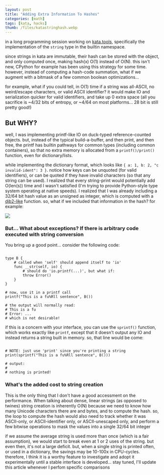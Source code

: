 ```yaml
---
layout: post
title: "Adding Extra Information To Hashes"
categories: [math]
tags: [kata, hacks]
thumb: /files/katastringhash.webp
---
```


in a long programming session working on [kata.tools](https://kata.tools), specifically the implementation of the `string` type in the builtin namespace.

since strings in kata are immutable, their hash can be stored with the object, and only computed once, making hash(x) O(1) instead of O(N). this isn't new, CPython for example has been using this strategy for some time. however, instead of computing a hash-code summation, what if we augment with a bitmask of a few common boolean optimizations...


<!--more-->

for example, what if you could tell, in O(1) time if a string was all-ASCII, no weird/escape characters, or valid ASCII identifier? it would make IO and serialization quicker for valid identifiers, and take up 0 extra space (all you sacrifice is ~4/32 bits of entropy, or ~4/64 on most platforms... 28 bit is still pretty good!)

## But WHY?


well, I was implementing printf-like IO on duck-typed reference-counted objects. but, instead of the typical build-a-buffer, and then print, and then free, the printf has builtin pathways for common types (including common containers), so that no extra memory is allocated from a `printf()/print()` function, even for dictionary/lists.

while implementing the dictionary format, which looks like `{ a: 1, b: 2, "c invalid-ident": 3 }`. notice how keys can be unquoted (for valid identifiers), or can be quoted if they have invalid characters (so that any string can be used). I realized that every string-print would potentially add O(len(s)) time and I wasn't satisfied (I'm trying to provide Python-style type system operating at native speeds). I realized that I was already including a 32/64 bit hash value as an unsigned as integer, which is computed with a [djb2-like](http://www.cse.yorku.ca/~oz/hash.html) function. so, what if we included that information in the hash? for example:

![](/files/katastringhash.webp)

### But... What about exceptions? If there is arbitrary code executed with string conversion

You bring up a good point... consider the following code:

```ks

type B {
    # called when 'self' should append itself to 'io'
    func __str(self, io) {
        # should do 'io.printf(...)', but what if:
        throw Error()
    }
}

# now, use it in a printf call
printf("This is a fu%Rll sentence", B())

# the output will normally read:
# This is a fu
# Error: ...
# which is not desirable!

```

if this is a concern with your interface, you can use the `sprintf()` function, which works exactly like `printf`, except that it doesn't output any IO and instead returns a string built in memory. so, that line would be come:

```ks

# NOTE: just use 'print' since you're printing a string
print(sprintf("This is a fu%Rll sentence", B()))

# output:
#
# nothing is printed!

```

### What's the added cost to string creation

This is the only thing that I don't have a good accessment on the performance. When talking about dense, linear strings (as opposed to twines) string creation is inherently O(N) because we need to know how many Unicode characters there are and bytes, and to compute the hash. so, the loop to compute the hash would also need to track whether it was ASCII-only, or ASCII-identifier only, or ASCII-unescaped only, and perform a few bitwise operations to mask the values into a single 32/64 bit integer


if we assume the average string is used more than once (which is a fair assumption), we would start to break even at 1 or 2 uses of the string. but even then, it's not a large deficit. but, when a single string is printed often, or used in a dictionary, the savings may be 10-100x in CPU-cycles. therefore, I think it is a worthy feature to investigate and adopt it experimentally until a stable interface is developed... stay tuned, I'll update this article whenever I perfom specific comparisons
